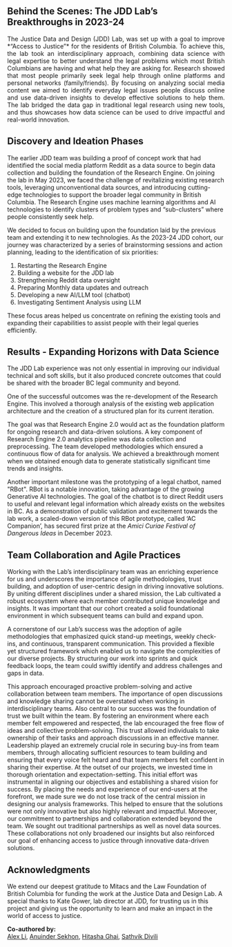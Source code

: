 ## Behind the Scenes: The JDD Lab’s Breakthroughs in 2023-24
<div style="text-align: justify;">
The Justice Data and Design (JDD) Lab, was set up with a goal to improve *“Access to Justice”* for the residents of British Columbia. To achieve this, the lab took an interdisciplinary approach, combining data science with legal expertise to better understand the legal problems which most British Columbians are having and what help they are asking for. Research showed that most people primarily seek legal help through online platforms and personal networks (family/friends). By focusing on analyzing social media content we aimed to identify everyday legal issues people discuss online and use data-driven insights to develop effective solutions to help them. The lab bridged the data gap in traditional legal research using new tools, and thus showcases how data science can be used to drive impactful and real-world innovation.
</div>

## **Discovery and Ideation Phases**

The earlier JDD team was building a proof of concept work that had identified the social media platform Reddit as a data source to begin data collection and building the foundation of the Research Engine. On joining the lab in May 2023, we faced the challenge of revitalizing existing research tools, leveraging unconventional data sources, and introducing cutting-edge technologies to support the broader legal community in British Columbia. The Research Engine uses machine learning algorithms and AI technologies to identify clusters of problem types and “sub-clusters” where people consistently seek help.

We decided to focus on building upon the foundation laid by the previous team and extending it to new technologies. As the 2023-24 JDD cohort, our journey was characterized by a series of brainstorming sessions and action planning, leading to the identification of six priorities:


1. Restarting the Research Engine
2. Building a website for the JDD lab
3. Strengthening Reddit data oversight
4. Preparing Monthly data updates and outreach
5. Developing a new AI/LLM tool (chatbot)
6. Investigating Sentiment Analysis using LLM


These focus areas helped us concentrate on refining the existing tools and expanding their capabilities to assist people with their legal queries efficiently.


## **Results - Expanding Horizons with Data Science**

The JDD Lab experience was not only essential in improving our individual technical and soft skills, but it also produced concrete outcomes that could be shared with the broader BC legal community and beyond.

One of the successful outcomes was the re-development of the Research Engine. This involved a thorough analysis of the existing web application architecture and the creation of a structured plan for its current iteration.

The goal was that Research Engine 2.0 would act as the foundation platform for ongoing research and data-driven solutions. A key component of Research Engine 2.0 analytics pipeline was data collection and preprocessing. The team developed methodologies which ensured a continuous flow of data for analysis. We achieved a breakthrough moment when we obtained enough data to generate statistically significant time trends and insights.

Another important milestone was the prototyping of a legal chatbot, named "RBot". RBot is a notable innovation, taking advantage of the growing Generative AI technologies. The goal of the chatbot is to direct Reddit users to useful and relevant legal information which already exists on the websites in BC. As a demonstration of public validation and excitement towards the lab work, a scaled-down version of this RBot prototype, called ‘AC Companion’, has secured first prize at the *Amici Curiae Festival of Dangerous Ideas* in December 2023.


## **Team Collaboration and Agile Practices**

Working with the Lab’s interdisciplinary team was an enriching experience for us and underscores the importance of agile methodologies, trust building, and adoption of user-centric design in driving innovative solutions. By uniting different disciplines under a shared mission, the Lab cultivated a robust ecosystem where each member contributed unique knowledge and insights. It was important that our cohort created a solid foundational environment in which subsequent teams can build and expand upon.

A cornerstone of our Lab’s success was the adoption of agile methodologies that emphasized quick stand-up meetings, weekly check-ins, and continuous, transparent communication. This provided a flexible yet structured framework which enabled us to navigate the complexities of our diverse projects. By structuring our work into sprints and quick feedback loops, the team could swiftly identify and address challenges and gaps in data. 

This approach encouraged proactive problem-solving and active collaboration between team members. The importance of open discussions and knowledge sharing cannot be overstated when working in interdisciplinary teams. Also central to our success was the foundation of trust we built within the team. By fostering an environment where each member felt empowered and respected, the lab encouraged the free flow of ideas and collective problem-solving. This trust allowed individuals to take ownership of their tasks and approach discussions in an effective manner. Leadership played an extremely crucial role in securing buy-ins from team members, through allocating sufficient resources to team building and ensuring that every voice felt heard and that team members felt confident in sharing their expertise. At the outset of our projects, we invested time in thorough orientation and expectation-setting. This initial effort was instrumental in aligning our objectives and establishing a shared vision for success. By placing the needs and experience of our end-users at the forefront, we made sure we do not lose track of the central mission in designing our analysis frameworks. This helped to ensure that the solutions were not only innovative but also highly relevant and impactful. Moreover, our commitment to partnerships and collaboration extended beyond the team. We sought out traditional partnerships as well as novel data sources. These collaborations not only broadened our insights but also reinforced our goal of enhancing access to justice through innovative data-driven solutions.


## **Acknowledgments**

We extend our deepest gratitude to Mitacs and the Law Foundation of British Columbia for funding the work at the Justice Data and Design Lab. A special thanks to Kate Gower, lab director at JDD, for trusting us in this project and giving us the opportunity to learn and make an impact in the world of access to justice.


**Co-authored by:**  
[Alex Li](https://www.linkedin.com/in/xiang-alex-li-b957ab14a/), 
[Anuinder Sekhon](https://www.linkedin.com/in/anuinder-sekhon/), 
[Hitasha Ghai](http://linkedin.com/in/hitasha-ghai-95755621b), 
[Sathvik Divili](https://www.linkedin.com/in/sathvik-divili/)
